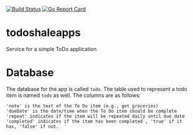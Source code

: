 [![Build Status](https://travis-ci.org/youngkin/todoshaleapps.svg?branch=master)](https://travis-ci.org/youngkin/todoshaleapps) [![Go Report Card](https://goreportcard.com/badge/github.com/youngkin/todoshaleapps)](https://goreportcard.com/report/github.com/youngkin/todoshaleapps)

# todoshaleapps

Service for a simple ToDo application

# Database

The database for the app is called `todo`. The table used to represent a todo item is named `todo` as well. The columns are as follows:

```
'note' is the text of the To Do item (e.g., get groceries)
'dueDate' is the date/time when the To Do item should be complete
'repeat' indicates if the item will be repeated daily until due date
'completed' indicates if the item has been completed , 'true' if it has, 'false' if not.
```
